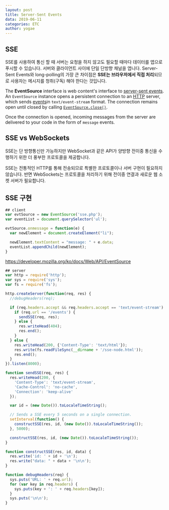 ```yaml
---
layout: post
title: Server-Sent Events
data: 2019-06-11
categories: ETC
author: yogae
---
```


## SSE

SSE를 사용하여 통신 할 때 서버는 요청을 하지 않고도 필요할 때마다 데이터를 앱으로 푸시할 수 있습니다. 서버와 클라이언트 사이에 단일 단방향 채널을 엽니다. Server-Sent Events와 long-polling의 가장 큰 차이점은 **SSE는 브라우저에서 직접 처리**되므로 사용자는 메시지를 청취(구독) 해야 한다는 것입니다.

The **EventSource** interface is web content's interface to [server-sent events](https://developer.mozilla.org/en-US/docs/Web/API/Server-sent_events). An `EventSource` instance opens a persistent connection to an [HTTP](https://developer.mozilla.org/en-US/docs/Web/HTTP) server, which sends [events](https://developer.mozilla.org/en-US/docs/Web/API/Document_Object_Model/Events)in `text/event-stream` format. The connection remains open until closed by calling [`EventSource.close()`](https://developer.mozilla.org/ko/docs/Web/API/EventSource/close).

Once the connection is opened, incoming messages from the server are delivered to your code in the form of `message` events.

## SSE vs WebSockets

SSE는 단 방향통신만 가능하지만 WebSocket과 같은 API가 양방향 전이중 통신을 수행하기 위한 더 풍부한 프로토콜을 제공합니다.

SSE는 전통적인 HTTP를 통해 전송되므로 특별한 프로토콜이나 서버 구현이 필요하지 않습니다. 반면 WebSockets는 프로토콜을 처리하기 위해 전이중 연결과 새로운 웹 소켓 서버가 필요합니다.

## SSE 구현

```javascript
## client
var evtSource = new EventSource('sse.php');
var eventList = document.querySelector('ul');

evtSource.onmessage = function(e) {
  var newElement = document.createElement("li");

  newElement.textContent = "message: " + e.data;
  eventList.appendChild(newElement);
}
```

https://developer.mozilla.org/ko/docs/Web/API/EventSource

```javascript
## server
var http = require('http');
var sys = require('sys');
var fs = require('fs');

http.createServer(function(req, res) {
  //debugHeaders(req);

  if (req.headers.accept && req.headers.accept == 'text/event-stream') {
    if (req.url == '/events') {
      sendSSE(req, res);
    } else {
      res.writeHead(404);
      res.end();
    }
  } else {
    res.writeHead(200, {'Content-Type': 'text/html'});
    res.write(fs.readFileSync(__dirname + '/sse-node.html'));
    res.end();
  }
}).listen(8000);

function sendSSE(req, res) {
  res.writeHead(200, {
    'Content-Type': 'text/event-stream',
    'Cache-Control': 'no-cache',
    'Connection': 'keep-alive'
  });

  var id = (new Date()).toLocaleTimeString();

  // Sends a SSE every 5 seconds on a single connection.
  setInterval(function() {
    constructSSE(res, id, (new Date()).toLocaleTimeString());
  }, 5000);

  constructSSE(res, id, (new Date()).toLocaleTimeString());
}

function constructSSE(res, id, data) {
  res.write('id: ' + id + '\n');
  res.write("data: " + data + '\n\n');
}

function debugHeaders(req) {
  sys.puts('URL: ' + req.url);
  for (var key in req.headers) {
    sys.puts(key + ': ' + req.headers[key]);
  }
  sys.puts('\n\n');
}
```

